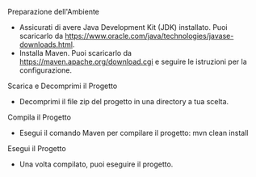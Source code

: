 Preparazione dell'Ambiente
   - Assicurati di avere Java Development Kit (JDK) installato. Puoi scaricarlo da https://www.oracle.com/java/technologies/javase-downloads.html.
   - Installa Maven. Puoi scaricarlo da https://maven.apache.org/download.cgi e seguire le istruzioni per la configurazione.

Scarica e Decomprimi il Progetto
   - Decomprimi il file zip del progetto in una directory a tua scelta.


Compila il Progetto
   - Esegui il comando Maven per compilare il progetto:
     mvn clean install
   
Esegui il Progetto
   - Una volta compilato, puoi eseguire il progetto.
